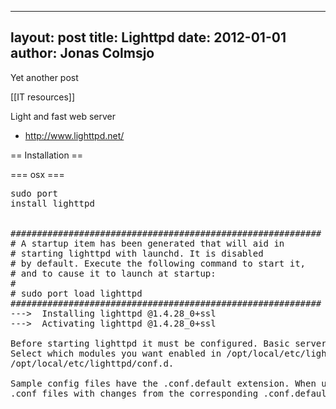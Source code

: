 
---
layout: post
title: Lighttpd
date: 2012-01-01
author: Jonas Colmsjo
---

Yet another post





[[IT resources]]


Light and fast web server
* http://www.lighttpd.net/


== Installation ==

=== osx ===

<pre>
sudo port
install lighttpd


###########################################################
# A startup item has been generated that will aid in
# starting lighttpd with launchd. It is disabled
# by default. Execute the following command to start it,
# and to cause it to launch at startup:
#
# sudo port load lighttpd
###########################################################
--->  Installing lighttpd @1.4.28_0+ssl
--->  Activating lighttpd @1.4.28_0+ssl

Before starting lighttpd it must be configured. Basic server configuration is in the file /opt/local/etc/lighttpd/lighttpd.conf.
Select which modules you want enabled in /opt/local/etc/lighttpd/modules.conf. Individual modules' settings are in
/opt/local/etc/lighttpd/conf.d.

Sample config files have the .conf.default extension. When updating lighttpd, you should investigate whether you need to update your
.conf files with changes from the corresponding .conf.default files.
</pre>
